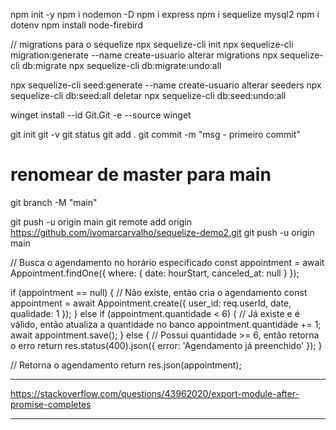 npm init -y
npm i nodemon -D
npm i express
npm i sequelize mysql2
npm i dotenv
npm install node-firebird

// migrations para o sequelize
npx sequelize-cli init
npx sequelize-cli migration:generate --name create-usuario
alterar migrations
npx sequelize-cli db:migrate
npx sequelize-cli db:migrate:undo:all

npx sequelize-cli seed:generate --name create-usuario
alterar seeders
npx sequelize-cli db:seed:all
deletar
npx sequelize-cli db:seed:undo:all

winget install --id Git.Git -e --source winget

git init
git -v
git status
git add .
git commit -m "msg - primeiro commit"



# renomear de master para main
git branch -M "main"

git push -u origin main
git remote add origin https://github.com/ivomarcarvalho/sequelize-demo2.git
git push -u origin main

// Busca o agendamento no horário especificado
const appointment = await Appointment.findOne({
  where: {
    date: hourStart,
    canceled_at: null
  }
});

if (appointment == null) {
  // Não existe, então cria o agendamento
  const appointment = await Appointment.create({
    user_id: req.userId,
    date,
    qualidade: 1
  });
} else if (appointment.quantidade < 6) {
  // Já existe e é válido, então atualiza a quantidade no banco
  appointment.quantidade += 1;
  await appointment.save();
} else {
  // Possui quantidade >= 6, então retorna o erro
  return res.status(400).json({ error: 'Agendamento já preenchido' });
}

// Retorna o agendamento
return res.json(appointment);

--------------------------------------------------------------
https://stackoverflow.com/questions/43962020/export-module-after-promise-completes

--------------------------------------------------------------